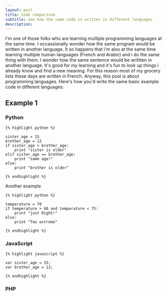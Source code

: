 ```yaml
---
layout: post
title: Code comparison
subtitle: see how the same code is written in different languages
description:
---
```


I'm one of those folks who are learning multiple programming languages at the same time. I occassionally wonder how the same program would be written in another language. It so happens that i'm also at the same time learning multiple human languages (French and Arabic) and i do the same thing with them. I wonder how the same sentence would be writtten in another language. It's good for my learning and it's fun to look up things i already know and find a new meaning. For this reason most of my grocery lists these days are written in French. Anyway, this post is about programming languages. Here's how you'd write the same basic example code in different languages:

## Example 1
### Python
	
    {% highlight python %}
    
    sister_age = 15
    brother_age = 12
    if sister_age > brother_age:
    	print "sister is older"
    elif sister_age == brother_age:
    	print "same age!"
    else:
    	print "brother is older"
    
    {% endhighlight %}

Another example

    {% highlight python %}
    
    temperature = 70
    if temperature > 60 and temperature < 75:
    	print "just Right!"
    else:
    	print "Too extreme"
    
    {% endhighlight %}
        
### JavaScript
	
    {% highlight javascript %}
    
	var sister_age = 15;
    var brother_age = 12;
    
    {% endhighlight %}
    
### PHP